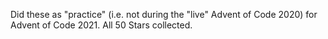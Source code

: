 Did these as "practice" (i.e. not during the "live" Advent of Code 2020) for Advent of Code 2021.  All 50 Stars collected.
